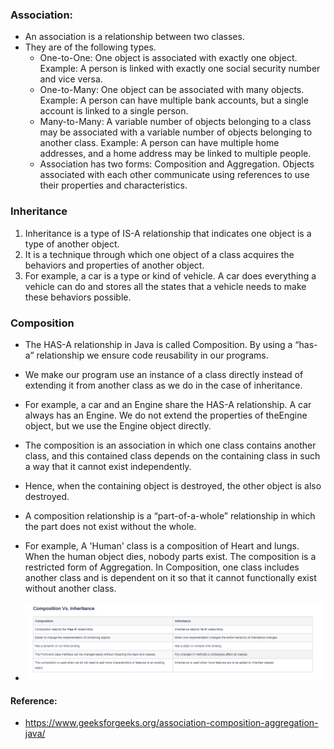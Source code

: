 ### Association:
- An association is a relationship between two classes.
- They are of the following types.
  - One-to-One: One object is associated with exactly one object. 
  Example: A person is linked with exactly one social security number and vice versa.
  - One-to-Many: One object can be associated with many objects.
  Example: A person can have multiple bank accounts, but a single account is linked to a single person.
  - Many-to-Many: A variable number of objects belonging to a class may be associated with a variable number of objects belonging to another class.
  Example: A person can have multiple home addresses, and a home address may be linked to multiple people.
  - Association has two forms: Composition and Aggregation.
  Objects associated with each other communicate using references to use their properties and characteristics.

### Inheritance 
1. Inheritance is a type of IS-A relationship that indicates one object is a type of another object.
2. It is a technique through which one object of a class acquires the behaviors and properties of another object.
3. For example, a car is a type or kind of vehicle. A car does everything a vehicle can do and stores all the states that a vehicle needs to make these behaviors possible.

### Composition
- The HAS-A relationship in Java is called Composition. By using a “has-a” relationship we ensure code reusability in our programs.
- We make our program use an instance of a class directly instead of extending it from another class as we do in the case of inheritance.
- For example, a car and an Engine share the HAS-A relationship. A car always has an Engine. We do not extend the properties of theEngine object, but we use the Engine object directly.
- The composition is an association in which one class contains another class, and this contained class depends on the containing class in such a way that it cannot exist independently.
- Hence, when the containing object is destroyed, the other object is also destroyed.
- A composition relationship is a “part-of-a-whole” relationship in which the part does not exist without the whole.
- For example, A 'Human' class is a composition of Heart and lungs. When the human object dies, nobody parts exist. The composition is a restricted form of Aggregation. In Composition, one class includes another class and is dependent on it so that it cannot functionally exist without another class.

- ![img.png](img.png)

#### Reference:
- https://www.geeksforgeeks.org/association-composition-aggregation-java/
